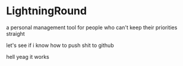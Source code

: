 # LightningRound
a personal management tool for people who can't keep their priorities straight

let's see if i know how to push shit to github

hell yeag it works
